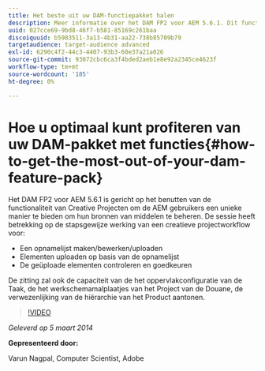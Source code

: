 ```yaml
---
title: Het beste uit uw DAM-functiepakket halen
description: Meer informatie over het DAM FP2 voor AEM 5.6.1. Dit functiepakket is gericht op het benutten van de functionaliteit van Creative Projecten om u een unieke manier te bieden om bronnen van middelen te beheren. De sessie behandelt de stapsgewijze bewerking van een creatieve projectworkflow voor het maken, bewerken en uploaden van een opnamelijst en het uploaden van elementen op de opnamelijst. Het behandelt ook het herzien van en het goedkeuren van de geüploade activa U leert ook de capaciteit van de het oppervlakconfiguratie van de Taak, het werkschemamalplaatjes van het Project van de Douane, en de verwezenlijking van de producthiërarchie.
uuid: 027cce69-9bd8-46f7-b581-85169c261baa
discoiquuid: b5983511-3a13-4b31-aa22-738b85709b79
targetaudience: target-audience advanced
exl-id: 6290c4f2-44c3-4407-93b3-60e37a21a026
source-git-commit: 93072cbc6ca3f4bded2aeb1e8e92a2345ce4623f
workflow-type: tm+mt
source-wordcount: '185'
ht-degree: 0%

---
```


# Hoe u optimaal kunt profiteren van uw DAM-pakket met functies{#how-to-get-the-most-out-of-your-dam-feature-pack}

Het DAM FP2 voor AEM 5.6.1 is gericht op het benutten van de functionaliteit van Creative Projecten om de AEM gebruikers een unieke manier te bieden om hun bronnen van middelen te beheren. De sessie heeft betrekking op de stapsgewijze werking van een creatieve projectworkflow voor:

* Een opnamelijst maken/bewerken/uploaden
* Elementen uploaden op basis van de opnamelijst
* De geüploade elementen controleren en goedkeuren

De zitting zal ook de capaciteit van de het oppervlakconfiguratie van de Taak, de het werkschemamalplaatjes van het Project van de Douane, de verwezenlijking van de hiërarchie van het Product aantonen.

>[!VIDEO](https://video.tv.adobe.com/v/19523/?quality=9)

*Geleverd op 5 maart 2014*

**Gepresenteerd door:**

Varun Nagpal, Computer Scientist, Adobe

<!--
[Get back to the Overview](https://helpx.adobe.com/experience-manager/kt/eseminars/gems/aem-index.html)
-->
